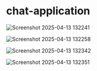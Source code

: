 # chat-application


![Screenshot 2025-04-13 132241](https://github.com/user-attachments/assets/d2bf6c5c-5369-466c-a498-2eb76e3bf40b)



![Screenshot 2025-04-13 132258](https://github.com/user-attachments/assets/ad3432b2-1a98-42cb-83ba-e55ba1dada48)



![Screenshot 2025-04-13 132342](https://github.com/user-attachments/assets/8adcb5f7-011e-4876-87b2-256534aca4e2)



![Screenshot 2025-04-13 132351](https://github.com/user-attachments/assets/923b1f9b-c4fc-4d7e-8749-b01142268a1c)
